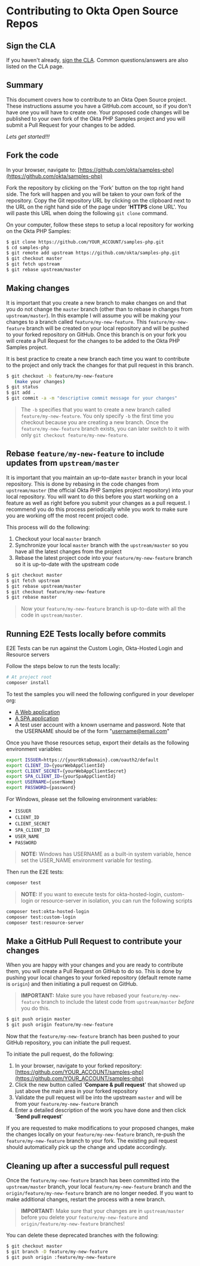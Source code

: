 Contributing to Okta Open Source Repos
======================================

Sign the CLA
------------

If you haven't already, [sign the CLA](https://developer.okta.com/cla/).  Common questions/answers are also listed on the CLA page.

Summary
-------
This document covers how to contribute to an Okta Open Source project. These instructions assume you have a GitHub.com account, so if you don't have one you will have to create one. Your proposed code changes will be published to your own fork of the Okta PHP Samples project and you will submit a Pull Request for your changes to be added.

_Lets get started!!!_


Fork the code
-------------

In your browser, navigate to: [https://github.com/okta/samples-php](https://github.com/okta/samples-php)

Fork the repository by clicking on the 'Fork' button on the top right hand side.  The fork will happen and you will be taken to your own fork of the repository.  Copy the Git repository URL by clicking on the clipboard next to the URL on the right hand side of the page under '**HTTPS** clone URL'.  You will paste this URL when doing the following `git clone` command.

On your computer, follow these steps to setup a local repository for working on the Okta PHP Samples:

``` bash
$ git clone https://github.com/YOUR_ACCOUNT/samples-php.git
$ cd samples-php
$ git remote add upstream https://github.com/okta/samples-php.git
$ git checkout master
$ git fetch upstream
$ git rebase upstream/master
```


Making changes
--------------

It is important that you create a new branch to make changes on and that you do not change the `master` branch (other than to rebase in changes from `upstream/master`).  In this example I will assume you will be making your changes to a branch called `feature/my-new-feature`.  This `feature/my-new-feature` branch will be created on your local repository and will be pushed to your forked repository on GitHub.  Once this branch is on your fork you will create a Pull Request for the changes to be added to the Okta PHP Samples project.

It is best practice to create a new branch each time you want to contribute to the project and only track the changes for that pull request in this branch.

``` bash
$ git checkout -b feature/my-new-feature
   (make your changes)
$ git status
$ git add .
$ git commit -a -m "descriptive commit message for your changes"
```

> The `-b` specifies that you want to create a new branch called `feature/my-new-feature`.  You only specify `-b` the first time you checkout because you are creating a new branch.  Once the `feature/my-new-feature` branch exists, you can later switch to it with only `git checkout feature/my-new-feature`.


Rebase `feature/my-new-feature` to include updates from `upstream/master`
------------------------------------------------------------

It is important that you maintain an up-to-date `master` branch in your local repository.  This is done by rebasing in the code changes from `upstream/master` (the official Okta PHP Samples project repository) into your local repository.  You will want to do this before you start working on a feature as well as right before you submit your changes as a pull request.  I recommend you do this process periodically while you work to make sure you are working off the most recent project code.

This process will do the following:

1. Checkout your local `master` branch
2. Synchronize your local `master` branch with the `upstream/master` so you have all the latest changes from the project
3. Rebase the latest project code into your `feature/my-new-feature` branch so it is up-to-date with the upstream code

``` bash
$ git checkout master
$ git fetch upstream
$ git rebase upstream/master
$ git checkout feature/my-new-feature
$ git rebase master
```

> Now your `feature/my-new-feature` branch is up-to-date with all the code in `upstream/master`.

Running E2E Tests locally before commits
----------------------------------------
E2E Tests can be run against the Custom Login, Okta-Hosted Login and Resource servers

Follow the steps below to run the tests locally:

```bash
# At project root
composer install
```
To test the samples you will need the following configured in your developer org:

* [A Web application](/okta-hosted-login#prerequisites)
* [A SPA application](https://github.com/okta/samples-js-angular/tree/master/okta-hosted-login#prerequisites)
* A test user account with a known username and password. Note that the USERNAME should be of the form "username@email.com"

Once you have those resources setup, export their details as the following environment variables:

```bash
export ISSUER=https://{yourOktaDomain}.com/oauth2/default
export CLIENT_ID={yourWebAppClientId}
export CLIENT_SECRET={yourWebAppClientSecret}
export SPA_CLIENT_ID={yourSpaAppClientId}
export USERNAME={userName}
export PASSWORD={password}
```

For Windows, please set the following environment variables:
- `ISSUER`
- `CLIENT_ID`
- `CLIENT_SECRET`
- `SPA_CLIENT_ID`
- `USER_NAME`
- `PASSWORD`

> **NOTE:** Windows has USERNAME as a built-in system variable, hence set the USER_NAME environment variable for testing.

Then run the E2E tests:

```bash
composer test
```

> **NOTE:** If you want to execute tests for okta-hosted-login, custom-login or resource-server in isolation, you can run the following scripts

```bash
composer test:okta-hosted-login
composer test:custom-login
composer test:resource-server
```

Make a GitHub Pull Request to contribute your changes
-----------------------------------------------------

When you are happy with your changes and you are ready to contribute them, you will create a Pull Request on GitHub to do so.  This is done by pushing your local changes to your forked repository (default remote name is `origin`) and then initiating a pull request on GitHub.

> **IMPORTANT:** Make sure you have rebased your `feature/my-new-feature` branch to include the latest code from `upstream/master` _before_ you do this.

``` bash
$ git push origin master
$ git push origin feature/my-new-feature
```

Now that the `feature/my-new-feature` branch has been pushed to your GitHub repository, you can initiate the pull request.

To initiate the pull request, do the following:

1. In your browser, navigate to your forked repository: [https://github.com/YOUR_ACCOUNT/samples-php](https://github.com/YOUR_ACCOUNT/samples-php)
2. Click the new button called '**Compare & pull request**' that showed up just above the main area in your forked repository
3. Validate the pull request will be into the upstream `master` and will be from your `feature/my-new-feature` branch
4. Enter a detailed description of the work you have done and then click '**Send pull request**'

If you are requested to make modifications to your proposed changes, make the changes locally on your `feature/my-new-feature` branch, re-push the `feature/my-new-feature` branch to your fork.  The existing pull request should automatically pick up the change and update accordingly.


Cleaning up after a successful pull request
-------------------------------------------

Once the `feature/my-new-feature` branch has been committed into the `upstream/master` branch, your local `feature/my-new-feature` branch and the `origin/feature/my-new-feature` branch are no longer needed.  If you want to make additional changes, restart the process with a new branch.

> **IMPORTANT:** Make sure that your changes are in `upstream/master` before you delete your `feature/my-new-feature` and `origin/feature/my-new-feature` branches!

You can delete these deprecated branches with the following:

``` bash
$ git checkout master
$ git branch -D feature/my-new-feature
$ git push origin :feature/my-new-feature
```
